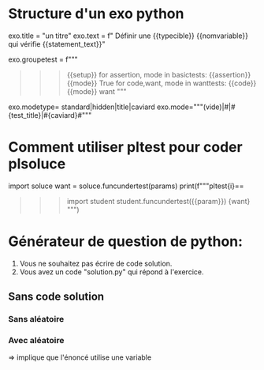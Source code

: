 


# Structure d'un exo python 

exo.title = "un titre" 
exo.text = f" Définir une {{typecible}} {{nomvariable}} qui vérifie {{statement_text}}"




exo.groupetest = f"""
>>> {{setup}}
for assertion, mode in basictests:
>>> {{assertion}}{{mode}}
True
for code,want, mode in wanttests:
>>> {{code}}{{mode}}
want
"""


exo.modetype= standard|hidden|title|caviard
exo.mode="""(vide)|#|# {test_title}|#{caviard}#"""


# Comment utiliser pltest pour coder plsoluce

import soluce
want = soluce.funcundertest(params)
print(f"""pltest{i}==
>>> import student
>>> student.funcundertest({{param}})
{want}
""")





# Générateur de question de python:

1) Vous ne souhaitez pas écrire de code solution.
2) Vous avez un code "solution.py" qui répond à l'exercice.


## Sans code solution


### Sans aléatoire 

### Avec aléatoire 

=> implique que l'énoncé utilise une variable 


